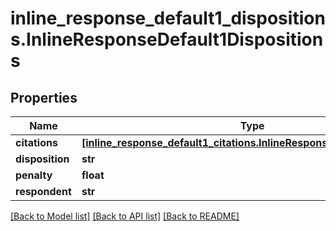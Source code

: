 # inline_response_default1_dispositions.InlineResponseDefault1Dispositions

## Properties
Name | Type | Description | Notes
------------ | ------------- | ------------- | -------------
**citations** | [**[inline_response_default1_citations.InlineResponseDefault1Citations]**](InlineResponseDefault1Citations.md) |  | [optional]
**disposition** | **str** |  | [optional]
**penalty** | **float** |  | [optional]
**respondent** | **str** |  | [optional]

[[Back to Model list]](../README.md#documentation-for-models) [[Back to API list]](../README.md#documentation-for-api-endpoints) [[Back to README]](../README.md)
